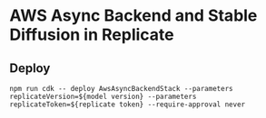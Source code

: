 # AWS Async Backend and Stable Diffusion in Replicate

## Deploy

```
npm run cdk -- deploy AwsAsyncBackendStack --parameters replicateVersion=${model version} --parameters replicateToken=${replicate token} --require-approval never
```
